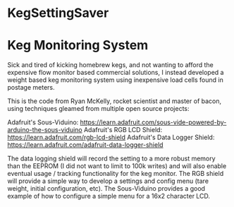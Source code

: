 # KegSettingSaver
Keg Monitoring System
============
Sick and tired of kicking homebrew kegs, and not wanting to afford the expensive flow monitor based commercial solutions,
I instead developed a weight based keg monitoring system using inexpensive load cells found in postage meters.

This is the code from Ryan McKelly, rocket scientist and master of bacon, using techniques gleamed from multiple open source projects:

Adafruit's Sous-Viduino:         https://learn.adafruit.com/sous-vide-powered-by-arduino-the-sous-viduino
Adafruit's RGB LCD Shield:       https://learn.adafruit.com/rgb-lcd-shield
Adafruit's Data Logger Shield:   https://learn.adafruit.com/adafruit-data-logger-shield

The data logging shield will record the setting to a more robust memory than the EEPROM (I did not want to limit to 100k writes)
and will also enable eventual usage / tracking functionality for the keg monitor.  The RGB shield will provide a simple way
to develop a settings and config menu (tare weight, initial configuration, etc).  The Sous-Viduino provides a good example of
how to configure a simple menu for a 16x2 character LCD.